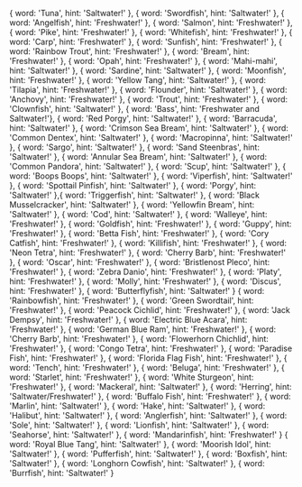 { word: 'Tuna', hint: 'Saltwater!' }, { word: 'Swordfish', hint: 'Saltwater!' }, { word: 'Angelfish', hint: 'Freshwater!' }, 
{ word: 'Salmon', hint: 'Freshwater!' }, { word: 'Pike', hint: 'Freshwater!' }, { word: 'Whitefish', hint: 'Freshwater!' },
{ word: 'Carp', hint: 'Freshwater!' }, { word: 'Sunfish', hint: 'Freshwater!' }, { word: 'Rainbow Trout', hint: 'Freshwater!' },
{ word: 'Bream', hint: 'Freshwater!' }, { word: 'Opah', hint: 'Freshwater!' }, { word: 'Mahi-mahi', hint: 'Saltwater!' },
{ word: 'Sardine', hint: 'Saltwater!' }, { word: 'Moonfish', hint: 'Freshwater!' }, { word: 'Yellow Tang', hint: 'Saltwater!' },
{ word: 'Tilapia', hint: 'Freshwater!' }, { word: 'Flounder', hint: 'Saltwater!' }, { word: 'Anchovy', hint: 'Freshwater!' },
{ word: 'Trout', hint: 'Freshwater!' }, { word: 'Clownfish', hint: 'Saltwater!' }, { word: 'Bass', hint: 'Freshwater and Saltwater!'},
{ word: 'Red Porgy', hint: 'Saltwater!' }, { word: 'Barracuda', hint: 'Saltwater!' }, { word: 'Crimson Sea Bream', hint: 'Saltwater!' }, 
{ word: 'Common Dentex', hint: 'Saltwater!' }, { word: 'Macropinna', hint: 'Saltwater!' }, { word: 'Sargo', hint: 'Saltwater!' }, 
{ word: 'Sand Steenbras', hint: 'Saltwater!' }, { word: 'Annular Sea Bream', hint: 'Saltwater!' }, { word: 'Common Pandora', hint: 'Saltwater!' },
{ word: 'Scup', hint: 'Saltwater!' }, { word: 'Boops Boops', hint: 'Saltwater!' }, { word: 'Viperfish', hint: 'Saltwater!' },
{ word: 'Spottail Pinfish', hint: 'Saltwater!' }, { word: 'Porgy', hint: 'Saltwater!' },{ word: 'Triggerfish', hint: 'Saltwater!' },
{ word: 'Black Musselcracker', hint: 'Saltwater!' }, { word: 'Yellowfin Bream', hint: 'Saltwater!' }, { word: 'Cod', hint: 'Saltwater!' }, 
{ word: 'Walleye', hint: 'Freshwater!' }, { word: 'Goldfish', hint: 'Freshwater!' }, { word: 'Guppy', hint: 'Freshwater!' }, 
{ word: 'Betta Fish', hint: 'Freshwater!' }, { word: 'Cory Catfish', hint: 'Freshwater!' }, { word: 'Killifish', hint: 'Freshwater!' }, 
{ word: 'Neon Tetra', hint: 'Freshwater!' }, { word: 'Cherry Barb', hint: 'Freshwater!' }, { word: 'Oscar', hint: 'Freshwater!' }, 
{ word: 'Bristlenost Pleco', hint: 'Freshwater!' }, { word: 'Zebra Danio', hint: 'Freshwater!' }, { word: 'Platy', hint: 'Freshwater!' }, 
{ word: 'Molly', hint: 'Freshwater!' }, { word: 'Discus', hint: 'Freshwater!' }, { word: 'Butterflyfish', hint: 'Saltwater!' }
{ word: 'Rainbowfish', hint: 'Freshwater!' }, { word: 'Green Swordtail', hint: 'Freshwater!' }, { word: 'Peacock Cichlid', hint: 'Freshwater!' }, 
{ word: 'Jack Dempsy', hint: 'Freshwater!' }, { word: 'Electric Blue Acara', hint: 'Freshwater!' }, { word: 'German Blue Ram', hint: 'Freshwater!' }, 
{ word: 'Cherry Barb', hint: 'Freshwater!' }, { word: 'Flowerhorn Chichlid', hint: 'Freshwater!' }, { word: 'Congo Tetra', hint: 'Freshwater!' }, 
{ word: 'Paradise Fish', hint: 'Freshwater!' }, { word: 'Florida Flag Fish', hint: 'Freshwater!' }, { word: 'Tench', hint: 'Freshwater!' },
{ word: 'Beluga', hint: 'Freshwater!' }, { word: 'Starlet', hint: 'Freshwater!' }, { word: 'White Sturgeon', hint: 'Freshwater!' }, 
{ word: 'Mackeral', hint: 'Saltwater!' }, { word: 'Herring', hint: 'Saltwater/Freshwater!' }, { word: 'Buffalo Fish', hint: 'Freshwater!' }, 
{ word: 'Marlin', hint: 'Saltwater!' }, { word: 'Hake', hint: 'Saltwater!' }, { word: 'Halibut', hint: 'Saltwater!' }, { word: 'Anglerfish', hint: 'Saltwater!' }, 
{ word: 'Sole', hint: 'Saltwater!' }, { word: 'Lionfish', hint: 'Saltwater!' }, { word: 'Seahorse', hint: 'Saltwater!' }, { word: 'Mandarinfish', hint: 'Freshwater!' }
{ word: 'Royal Blue Tang', hint: 'Saltwater!' }, { word: 'Moorish Idol', hint: 'Saltwater!' }, { word: 'Pufferfish', hint: 'Saltwater!' },
{ word: 'Boxfish', hint: 'Saltwater!' }, { word: 'Longhorn Cowfish', hint: 'Saltwater!' }, { word: 'Burrfish', hint: 'Saltwater!' }
